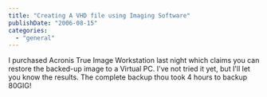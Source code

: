 ```yaml
---
title: "Creating A VHD file using Imaging Software"
publishDate: "2006-08-15"
categories: 
  - "general"
---
```


I purchased Acronis True Image Workstation last night which claims you can restore the backed-up image to a Virtual PC. I've not tried it yet, but I'll let you know the results. The complete backup thou took 4 hours to backup 80GIG!
